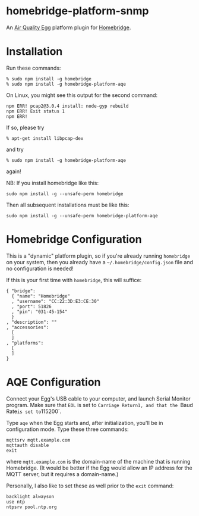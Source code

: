 # homebridge-platform-snmp
An [Air Quality Egg](http://airqualityegg.com/) platform plugin for [Homebridge](https://github.com/nfarina/homebridge).

# Installation
Run these commands:

    % sudo npm install -g homebridge
    % sudo npm install -g homebridge-platform-aqe

On Linux, you might see this output for the second command:

    npm ERR! pcap2@3.0.4 install: node-gyp rebuild
    npm ERR! Exit status 1
    npm ERR!

If so, please try

    % apt-get install libpcap-dev

and try

    % sudo npm install -g homebridge-platform-aqe

again!

NB: If you install homebridge like this:

    sudo npm install -g --unsafe-perm homebridge

Then all subsequent installations must be like this:

    sudo npm install -g --unsafe-perm homebridge-platform-aqe

# Homebridge Configuration
This is a "dynamic" platform plugin,
so if you're already running `homebridge` on your system,
then you already have a `~/.homebridge/config.json` file and no configuration is needed!

If this is your first time with `homebridge`,
this will suffice:

    { "bridge":
      { "name": "Homebridge"
      , "username": "CC:22:3D:E3:CE:30"
      , "port": 51826
      , "pin": "031-45-154"
      }
    , "description": ""
    , "accessories":
      [
      ]
    , "platforms":
      [
      ]
    }

# AQE Configuration
Connect your Egg's USB cable to your computer,
and launch Serial Monitor program.
Make sure that `EOL` is set to `Carriage Return1,
and that the `Baud Rate` is set to `115200`.

Type `aqe` when the Egg starts and,
after initialization,
you'll be in configuration mode.
Type these three commands:

    mqttsrv mqtt.example.com
    mqttauth disable
    exit

where `mqtt.example.com` is the domain-name of the machine that is running Homebridge.
(It would be better if the Egg would allow an IP address for the MQTT server,
but it requires a domain-name.)

Personally,
I also like to set these as well prior to the `exit` command:

    backlight alwayson
    use ntp
    ntpsrv pool.ntp.org
